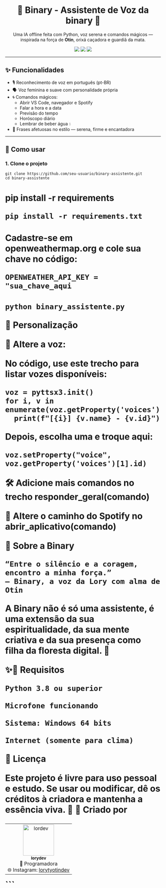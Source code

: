 <h1 align="center">🌿 Binary - Assistente de Voz da binary 🌿</h1>

<p align="center">
  Uma IA offline feita com Python, voz serena e comandos mágicos — inspirada na força de <strong>Otin</strong>, orixá caçadora e guardiã da mata.
</p>

<p align="center">
  <img src="https://img.shields.io/badge/voz-feminina-%23a3d2ca" />
  <img src="https://img.shields.io/badge/comandos-por%20voz-%2386BBD8" />
  <img src="https://img.shields.io/badge/estilo-místico-%23b2f7ef" />
</p>

---

## ✨ Funcionalidades

- 🎙️ Reconhecimento de voz em português (pt-BR)
- 🗣️ Voz feminina e suave com personalidade própria
- 🌀 Comandos mágicos:
  - Abrir VS Code, navegador e Spotify
  - Falar a hora e a data
  - Previsão do tempo
  - Horóscopo diário
  - Lembrar de beber água 💧
- 🌿 Frases afetuosas no estilo  — serena, firme e encantadora

---

## 🚀 Como usar

### 1. Clone o projeto

```
git clone https://github.com/seu-usuario/binary-assistente.git
cd binary-assistente
```
<h1 2. Instale as dependências </h1>

pip install -r requirements 

```
pip install -r requirements.txt
```
<h1 3. Configure sua chave da API do OpenWeather </h1>

Cadastre-se em openweathermap.org e cole sua chave no código: 

```
OPENWEATHER_API_KEY = "sua_chave_aqui
```
<h1 4. Execute a Binary </h1>

  ```
  python binary_assistente.py
```

🎨 Personalização

🔧 Altere a voz:

No código, use este trecho para listar vozes disponíveis:


  ``` import pyttsx3
voz = pyttsx3.init()
for i, v in enumerate(voz.getProperty('voices')):
    print(f"[{i}] {v.name} - {v.id}")

  ```

Depois, escolha uma e troque aqui:

  ```
voz.setProperty("voice", voz.getProperty('voices')[1].id)

  ```

🛠️ Adicione mais comandos no trecho responder_geral(comando)

🎵 Altere o caminho do Spotify no abrir_aplicativo(comando)


🌙 Sobre a Binary

    “Entre o silêncio e a coragem, encontro a minha força.”
    — Binary, a voz da Lory com alma de Otin

A Binary não é só uma assistente, é uma extensão da sua espiritualidade, da sua mente criativa e da sua presença como filha da floresta digital. 🌿

✨📁 Requisitos

    Python 3.8 ou superior

    Microfone funcionando

    Sistema: Windows 64 bits

    Internet (somente para clima)

📄 Licença

Este projeto é livre para uso pessoal e estudo.
Se usar ou modificar, dê os créditos à criadora e mantenha a essência viva. 🌿
💚 Criado por
<table> <tr> <td align="center"> <img src="https://avatars.githubusercontent.com/u/ramoslory" width="100px;" alt="lordev"/><br /> <sub><b>lorydev</b></sub><br /> 🧬 Programadora <br /> 🌐 Instagram: <a href="https://instagram.com/lorytyotindev">lorytyotindev</a> </td> </tr> </table> ```





